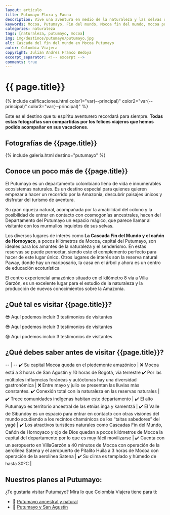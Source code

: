 ```yaml
---
layout: articulo
title: Putumayo Flora y Fauna
description: Vive una aventura en medio de la naturaleza y las selvas del Putumayo.
keywords: Mocoa, Putumayo, Fin del mundo, Mocoa fin del mundo, mocoa putumayo
categories: naturaleza
tags: [naturaleza, putumayo, mocoa]
img: img/destinos/putumayo/putumayo.jpg
alt: Cascada del fin del mundo en Mocoa Putumayo
autor: Colombia Viajera
copyright: Julian Andres Franco Bedoya
excerpt_separator: <!-- excerpt -->
comments: true
---
```

# {{ page.title}}

{% include calificaciones.html color1="var(--principal)" color2="var(--principal)" color3="var(--principal)" %}

Este es el destino que tu espíritu aventurero recordará para siempre. **Todas estas fotografías son compartidas por los felices viajeros que hemos podido acompañar en sus vacaciones**.
<!-- excerpt -->

## Fotografías de {{page.title}}

{% include galeria.html destino="putumayo" %}

## Conoce un poco más de {{page.title}}

El Putumayo es un departamento colombiano lleno de vida e innumerables ecosistemas naturales. Es un destino especial para quienes quieren empezar a hacer un recorrido por la Amazonía, descubrir paisajes únicos y disfrutar del turismo de aventura.

Su gran riqueza natural, acompañada por la amabilidad del colono y la posibilidad de entrar en contacto con cosmogonías ancestrales, hacen del Departamento del Putumayo un espacio mágico, que parece llamar al visitante con los murmullos inquietos de sus selvas.

Los diversos lugares de interés como **La Cascada Fin del Mundo y el cañón de Hornoyaco**, a pocos kilómetros de Mocoa, capital del Putumayo, son ideales para los amantes de la naturaleza y el senderismo. En estas reservas se puede pernoctar, siendo este el complemento perfecto para hacer de este lugar único.
Otros lugares de interés son la reserva natural Paway, donde hay un mariposario, la casa en el árbol y ahora es un centro de educación ecoturística

El centro experiencial amazónico situado en el kilómetro 8 vía a Villa Garzón, es un excelente lugar para el estudio de la naturaleza y la producción de nuevos conocimientos sobre la Amazonía.

## ¿Qué tal es visitar {{page.title}}?

😎 Aquí podemos incluir 3 testimonios de visitantes

😎 Aquí podemos incluir 3 testimonios de visitantes

😎 Aquí podemos incluir 3 testimonios de visitantes

## ¿Qué debes saber antes de visitar {{page.title}}?

-- | --
✔️ Su capital Mocoa queda en el piedemonte amazónico | ❌ Mocoa está a 3 horas de San Agustín y 10 horas de Bogotá, vía terrestre
✔️ Por las múltiples influencias foráneas y autóctonas hay una diversidad gastronómica | ❌ Entre mayo y julio se presentan las lluvias más constantes.
✔️ Conexión total con la naturaleza en las reservas naturales |
✔️ Trece comunidades indígenas habitan este departamento |
✔️ El alto Putumayo es territorio ancestral de las etnias inga y kamentzá |
✔️ El Valle de Sibundoy es un espacio para entrar en contacto con otras visiones del mundo acudiendo a los recintos chamánicos de los “taitas sabedores” del yagé |
✔️ Los atractivos turísticos naturales como Cascadas Fin del Mundo, Cañón de Hornoyaco y ojo de Dios quedan a pocos kilómetros de Mocoa la capital del departamento por lo que es muy fácil movilizarse |
✔️ Cuenta con un aeropuerto en VillaGarzón a 40 minutos de Mocoa con operación de la aerolínea Satena y el aeropuerto de Pitalito Huila a 3 horas de Mocoa con operación de la aerolínea Satena |
✔️ Su clima es templado y húmedo de hasta 30ºC |

## Nuestros planes al Putumayo:

¿Te gustaría visitar Putumayo? Mira lo que Colombia Viajera tiene para ti:

- 🎒 [Putumayo ancestral y natural]({{site.baseurl}}/ "Tour Putumayo ancestral y natural")
- 🎒 [Putumayo y San Agustín]({{site.baseurl}}/ "Tour Putumayo y San Agustín")